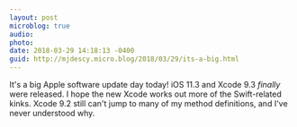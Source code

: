 ```yaml
---
layout: post
microblog: true
audio: 
photo: 
date: 2018-03-29 14:18:13 -0400
guid: http://mjdescy.micro.blog/2018/03/29/its-a-big.html
---
```

It's a big Apple software update day today! iOS 11.3 and Xcode 9.3 _finally_ were released. I hope the new Xcode works out more of the Swift-related kinks. Xcode 9.2 still can't jump to many of my method definitions, and I've never understood why.
